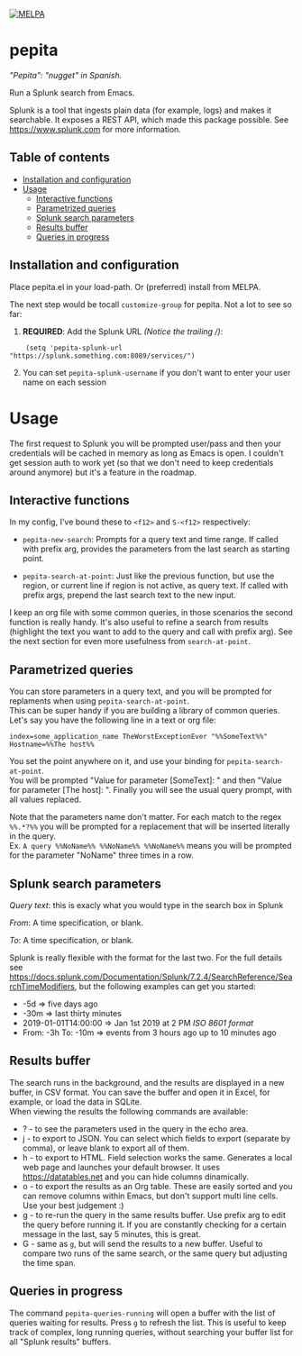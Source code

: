 [![MELPA](https://melpa.org/packages/pepita-badge.svg)](https://melpa.org/#/pepita)

# pepita
_"Pepita": "nugget" in Spanish._

Run a Splunk search from Emacs.

Splunk is a tool that ingests plain data (for example, logs) and makes it searchable. It exposes a REST API, which made this package possible.
See https://www.splunk.com for more information.

## Table of contents

<!--ts-->

   * [Installation and configuration](#installation-and-configuration)
   * [Usage](#usage)
     * [Interactive functions](#interactive-functions)
     * [Parametrized queries](#parametrized-queries)
     * [Splunk search parameters](#splunk-search-parameters)
     * [Results buffer](#results-buffer)
     * [Queries in progress](#queries-in-progress)
<!--te-->

## Installation and configuration

Place pepita.el in your load-path. Or (preferred) install from MELPA.

The next step would be tocall `customize-group` for pepita. Not a lot to see so far:

1. **REQUIRED**: Add the Splunk URL _(Notice the trailing /)_:

```elisp
    (setq 'pepita-splunk-url "https://splunk.something.com:8089/services/")
```

2. You can set `pepita-splunk-username` if you don't want to enter your user name on each session

# Usage

The first request to Splunk you will be prompted user/pass and then your credentials will be
cached in memory as long as Emacs is open. I couldn't get session auth to work 
yet (so that we don't need to keep credentials around anymore) but it's a feature in the roadmap.

## Interactive functions

In my config, I've bound these to `<f12>` and `S-<f12>` respectively:

* `pepita-new-search`: Prompts for a query text and time range. If called with prefix arg, 
provides the parameters from the last search as starting point.

* `pepita-search-at-point`: Just like the previous function, but use the region, or current
line if region is not active, as query text. If called with prefix args, prepend the last 
search text to the new input.

I keep an org file with some common queries, in those scenarios the second function is really handy.
It's also useful to refine a search from results (highlight the text you want to add to the query and
call with prefix arg).
See the next section for even more usefulness from `search-at-point`.

## Parametrized queries

You can store parameters in a query text, and you will be prompted for replaments when using `pepita-search-at-point`.  
This can be super handy if you are building a library of common queries. Let's say you have the following line in a text or org file:

`index=some_application_name TheWorstExceptionEver "%%SomeText%%"  Hostname=%%The host%%`

You set the point anywhere on it, and use your binding for `pepita-search-at-point`.  
You will be prompted "Value for parameter [SomeText]: " and then "Value for parameter [The host]: ". Finally you will see the usual query prompt, with all values replaced.

Note that the parameters name don't matter. For each match to the regex `%%.*?%%` you will be prompted for a replacement that will be inserted literally in the query.  
Ex. `A query %%NoName%% %%NoName%% %%NoName%%` means you will be prompted for the parameter "NoName" three times in a row.

## Splunk search parameters

_Query text_: this is exacly what you would type in the search box in Splunk

_From_: A time specification, or blank.

_To_: A time specification, or blank.

Splunk is really flexible with the format for the last two. For the full details see https://docs.splunk.com/Documentation/Splunk/7.2.4/SearchReference/SearchTimeModifiers, but the following examples can get you started: 

* -5d => five days ago
* -30m => last thirty minutes
* 2019-01-01T14:00:00 => Jan 1st 2019 at 2 PM _ISO 8601 format_
* From: -3h To: -10m => events from 3 hours ago up to 10 minutes ago

## Results buffer

The search runs in the background, and the results are displayed in a new buffer, in CSV format. You can save the buffer and open it in Excel, for example, or load the data in SQLite.  
When viewing the results the following commands are available:
* ? - to see the parameters used in the query in the echo area.
* j - to export to JSON. You can select which fields to export (separate by comma), or leave blank to export all of them.
* h - to export to HTML. Field selection works the same. Generates a local web page and launches your default browser. It uses https://datatables.net and you can hide columns dinamically.
* o - to export the results as an Org table. These are easily sorted and you can remove columns within Emacs, but don't support multi line cells. Use your best judgement :)
* g - to re-run the query in the same results buffer. Use prefix arg to edit the query before running it. If you are constantly checking for a certain message in the last, say 5 minutes, this is great.
* G - same as `g`, but will send the results to a new buffer. Useful to compare two runs of the same search, or the same query but adjusting the time span.

## Queries in progress

The command `pepita-queries-running` will open a buffer with the list of queries waiting for results. Press `g` to refresh the list.
This is useful to keep track of complex, long running queries, without searching your buffer list for all "Splunk results" buffers.
